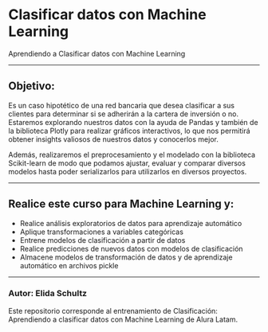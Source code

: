 #  Clasificar datos con Machine Learning
Aprendiendo a Clasificar datos con Machine Learning

---
## Objetivo:

Es un caso hipotético de una red bancaria que desea clasificar a sus clientes para determinar si se adherirán a la cartera de inversión o no. Estaremos explorando nuestros datos con la ayuda de Pandas y también de la biblioteca Plotly para realizar gráficos interactivos, lo que nos permitirá obtener insights valiosos de nuestros datos y conocerlos mejor.

Además, realizaremos el preprocesamiento y el modelado con la biblioteca Scikit-learn de modo que podamos ajustar, evaluar y comparar diversos modelos hasta poder serializarlos para utilizarlos en diversos proyectos.


---
## Realice este curso para Machine Learning y:

* Realice análisis exploratorios de datos para aprendizaje automático
* Aplique transformaciones a variables categóricas
* Entrene modelos de clasificación a partir de datos
* Realice predicciones de nuevos datos con modelos de clasificación
* Almacene modelos de transformación de datos y de aprendizaje automático en archivos pickle



---
### Autor: Elida Schultz
Este repositorio corresponde al entrenamiento de Clasificación: Aprendiendo a clasificar datos con Machine Learning de Alura Latam.
